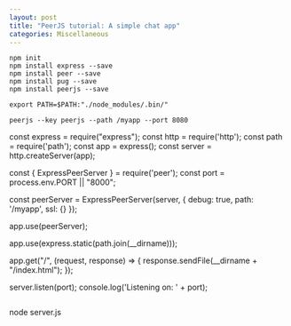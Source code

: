 ```yaml
---
layout: post
title: "PeerJS tutorial: A simple chat app"
categories: Miscellaneous
---
```

```
npm init
npm install express --save
npm install peer --save
npm install pug --save
npm install peerjs --save
```

```
export PATH=$PATH:"./node_modules/.bin/"
```

```
peerjs --key peerjs --path /myapp --port 8080

```
const express = require("express");
const http = require('http');
const path = require('path');
const app = express();
const server = http.createServer(app);

const { ExpressPeerServer } = require('peer');
const port = process.env.PORT || "8000";

const peerServer = ExpressPeerServer(server, {
    debug: true,
    path: '/myapp',
    ssl: {}
});

app.use(peerServer);

app.use(express.static(path.join(__dirname)));

app.get("/", (request, response) => {
    response.sendFile(__dirname + "/index.html");
});

server.listen(port);
console.log('Listening on: ' + port);
```

```
node server.js
```


